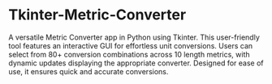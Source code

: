 # Tkinter-Metric-Converter
A versatile Metric Converter app in Python using Tkinter. This user-friendly tool features an interactive GUI for effortless unit conversions. Users can select from 80+ conversion combinations across 10 length metrics, with dynamic updates displaying the appropriate converter. Designed for ease of use, it ensures quick and accurate conversions.
